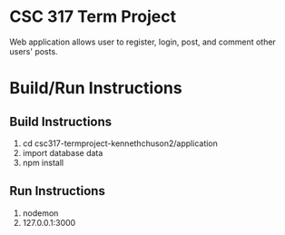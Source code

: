# CSC 317 Term Project

Web application allows user to register, login, post, and comment other users' posts. 


# Build/Run Instructions

## Build Instructions
1. cd csc317-termproject-kennethchuson2/application
2. import database data
3. npm install

## Run Instructions
1. nodemon
2. 127.0.0.1:3000
